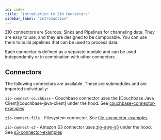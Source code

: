 ```yaml
---
id: index
title: "Introduction to ZIO Connectors"
sidebar_label: "Introduction"
---
```


ZIO connectors are Sources, Sinks and Pipelines for channeling data. They are easy to use, and they are designed to be
composable. You can use them to build pipelines that can be used to process data.

Each connector is defined as a separate module and can be used independently or in combination with other connectors.

Connectors
--------------

The following connectors are available. These are submodules and are imported individually:

`zio-connect-couchbase` - Couchbase connector uses the [Couchbase Java Client][couchbase-java-client] under the hood.
See [couchbase-connector-examples][couchbase-connector-examples]

`zio-connect-file` - Filesystem connector. See [file-connector-examples][file-connector-examples]

`zio-connect-s3` - Amazon S3 connector uses [zio-aws-s3][zio-aws] under the hood.
See [s3-connector-examples][s3-connector-examples]

[zio-aws]: https://zio.github.io/zio-aws

[couchbase-connector-examples]: https://github.com/zio/zio-connect/tree/master/examples/couchbase-connector-examples/src/main/scala

[file-connector-examples]: https://github.com/zio/zio-connect/tree/master/examples/file-connector-examples/src/main/scala

[s3-connector-examples]: https://github.com/zio/zio-connect/tree/master/examples/s3-connector-examples/src/main/scala

